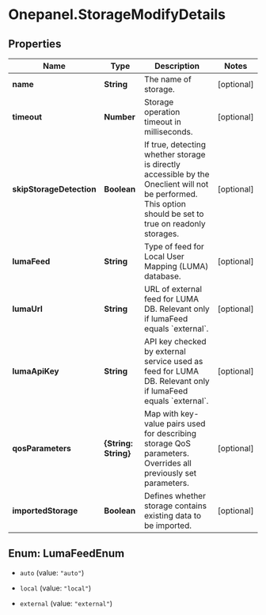 # Onepanel.StorageModifyDetails

## Properties
Name | Type | Description | Notes
------------ | ------------- | ------------- | -------------
**name** | **String** | The name of storage. | [optional] 
**timeout** | **Number** | Storage operation timeout in milliseconds. | [optional] 
**skipStorageDetection** | **Boolean** | If true, detecting whether storage is directly accessible by the Oneclient will not be performed. This option should be set to true on readonly storages.  | [optional] 
**lumaFeed** | **String** | Type of feed for Local User Mapping (LUMA) database. | [optional] 
**lumaUrl** | **String** | URL of external feed for LUMA DB. Relevant only if lumaFeed equals &#x60;external&#x60;. | [optional] 
**lumaApiKey** | **String** | API key checked by external service used as feed for LUMA DB. Relevant only if lumaFeed equals &#x60;external&#x60;.  | [optional] 
**qosParameters** | **{String: String}** | Map with key-value pairs used for describing storage QoS parameters. Overrides all previously set parameters. | [optional] 
**importedStorage** | **Boolean** | Defines whether storage contains existing data to be imported. | [optional] 


<a name="LumaFeedEnum"></a>
## Enum: LumaFeedEnum


* `auto` (value: `"auto"`)

* `local` (value: `"local"`)

* `external` (value: `"external"`)




